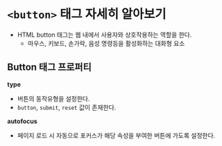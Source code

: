 # `<button>` 태그 자세히 알아보기

- HTML button 태그는 웹 내에서 사용자와 상호작용하는 역할을 한다.
  - 마우스, 키보드, 손가락, 음성 명령등을 활성화하는 대화형 요소

## Button 태그 프로퍼티

**type**

- 버튼의 동작유형을 설정한다.
- `button`, `submit`, `reset` 값이 존재한다.

**autofocus**

- 페이지 로드 시 자동으로 포커스가 해당 속성을 부여한 버튼에 가도록 설정한다.
